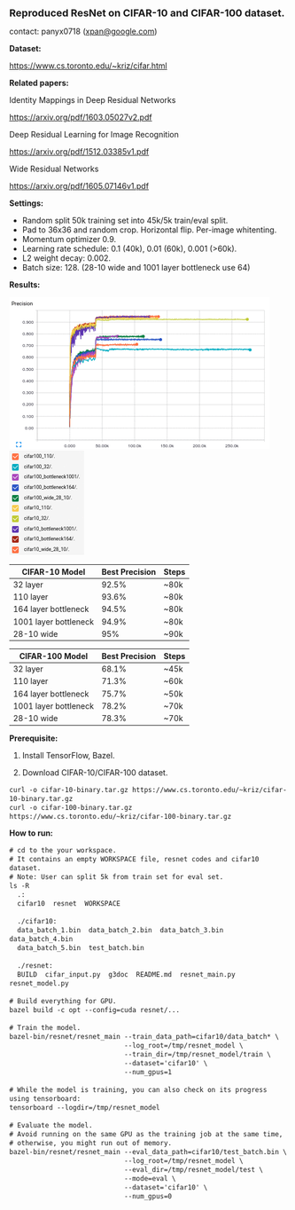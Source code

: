 <font size=4><b>Reproduced ResNet on CIFAR-10 and CIFAR-100 dataset.</b></font>

contact: panyx0718 (xpan@google.com)

<b>Dataset:</b>

https://www.cs.toronto.edu/~kriz/cifar.html

<b>Related papers:</b>

Identity Mappings in Deep Residual Networks

https://arxiv.org/pdf/1603.05027v2.pdf

Deep Residual Learning for Image Recognition

https://arxiv.org/pdf/1512.03385v1.pdf

Wide Residual Networks

https://arxiv.org/pdf/1605.07146v1.pdf

<b>Settings:</b>

* Random split 50k training set into 45k/5k train/eval split.
* Pad to 36x36 and random crop. Horizontal flip. Per-image whitenting. 
* Momentum optimizer 0.9.
* Learning rate schedule: 0.1 (40k), 0.01 (60k), 0.001 (>60k).
* L2 weight decay: 0.002.
* Batch size: 128. (28-10 wide and 1001 layer bottleneck use 64)

<b>Results:</b>


![Precisions](g3doc/cifar_resnet.gif) ![Precisions Legends](g3doc/cifar_resnet_legends.gif)


CIFAR-10 Model|Best Precision|Steps
--------------|--------------|------
32 layer|92.5%|~80k
110 layer|93.6%|~80k
164 layer bottleneck|94.5%|~80k
1001 layer bottleneck|94.9%|~80k
28-10 wide|95%|~90k

CIFAR-100 Model|Best Precision|Steps
---------------|--------------|-----
32 layer|68.1%|~45k
110 layer|71.3%|~60k
164 layer bottleneck|75.7%|~50k
1001 layer bottleneck|78.2%|~70k
28-10 wide|78.3%|~70k

<b>Prerequisite:</b>

1. Install TensorFlow, Bazel.

2. Download CIFAR-10/CIFAR-100 dataset.

```shell
curl -o cifar-10-binary.tar.gz https://www.cs.toronto.edu/~kriz/cifar-10-binary.tar.gz
curl -o cifar-100-binary.tar.gz https://www.cs.toronto.edu/~kriz/cifar-100-binary.tar.gz
```

<b>How to run:</b>

```shell
# cd to the your workspace.
# It contains an empty WORKSPACE file, resnet codes and cifar10 dataset.
# Note: User can split 5k from train set for eval set.
ls -R
  .:
  cifar10  resnet  WORKSPACE

  ./cifar10:
  data_batch_1.bin  data_batch_2.bin  data_batch_3.bin  data_batch_4.bin
  data_batch_5.bin  test_batch.bin

  ./resnet:
  BUILD  cifar_input.py  g3doc  README.md  resnet_main.py  resnet_model.py

# Build everything for GPU.
bazel build -c opt --config=cuda resnet/...

# Train the model.
bazel-bin/resnet/resnet_main --train_data_path=cifar10/data_batch* \
                             --log_root=/tmp/resnet_model \
                             --train_dir=/tmp/resnet_model/train \
                             --dataset='cifar10' \
                             --num_gpus=1

# While the model is training, you can also check on its progress using tensorboard:
tensorboard --logdir=/tmp/resnet_model

# Evaluate the model.
# Avoid running on the same GPU as the training job at the same time,
# otherwise, you might run out of memory.
bazel-bin/resnet/resnet_main --eval_data_path=cifar10/test_batch.bin \
                             --log_root=/tmp/resnet_model \
                             --eval_dir=/tmp/resnet_model/test \
                             --mode=eval \
                             --dataset='cifar10' \
                             --num_gpus=0
```

